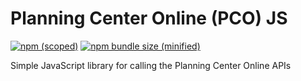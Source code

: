 # Planning Center Online (PCO) JS
[![npm (scoped)](https://img.shields.io/npm/v/@patrobsatx/pco-js.svg)](https://github.com/patrob/pco-js)
[![npm bundle size (minified)](https://img.shields.io/bundlephobia/min/@patrobsatx/pco-js.svg)](https://github.com/patrob/pco-js)

Simple JavaScript library for calling the Planning Center Online APIs
